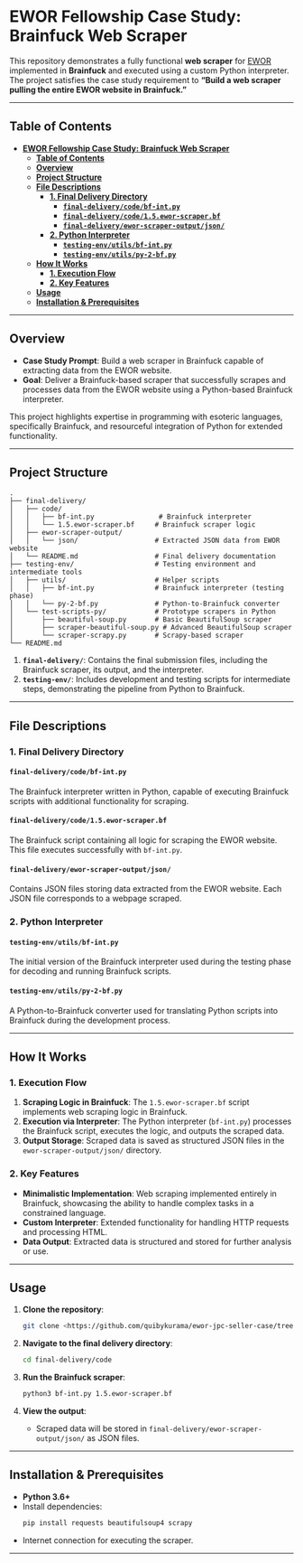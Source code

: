 # **EWOR Fellowship Case Study: Brainfuck Web Scraper**

This repository demonstrates a fully functional **web scraper** for [EWOR](https://www.ewor.com) implemented in **Brainfuck** and executed using a custom Python interpreter. The project satisfies the case study requirement to **“Build a web scraper pulling the entire EWOR website in Brainfuck.”**

---

## **Table of Contents**

- [**EWOR Fellowship Case Study: Brainfuck Web Scraper**](#ewor-fellowship-case-study-brainfuck-web-scraper)
  - [**Table of Contents**](#table-of-contents)
  - [**Overview**](#overview)
  - [**Project Structure**](#project-structure)
  - [**File Descriptions**](#file-descriptions)
    - [**1. Final Delivery Directory**](#1-final-delivery-directory)
      - [**`final-delivery/code/bf-int.py`**](#final-deliverycodebf-intpy)
      - [**`final-delivery/code/1.5.ewor-scraper.bf`**](#final-deliverycode15ewor-scraperbf)
      - [**`final-delivery/ewor-scraper-output/json/`**](#final-deliveryewor-scraper-outputjson)
    - [**2. Python Interpreter**](#2-python-interpreter)
      - [**`testing-env/utils/bf-int.py`**](#testing-envutilsbf-intpy)
      - [**`testing-env/utils/py-2-bf.py`**](#testing-envutilspy-2-bfpy)
  - [**How It Works**](#how-it-works)
    - [**1. Execution Flow**](#1-execution-flow)
    - [**2. Key Features**](#2-key-features)
  - [**Usage**](#usage)
  - [**Installation \& Prerequisites**](#installation--prerequisites)

---

## **Overview**

- **Case Study Prompt**: Build a web scraper in Brainfuck capable of extracting data from the EWOR website.
- **Goal**: Deliver a Brainfuck-based scraper that successfully scrapes and processes data from the EWOR website using a Python-based Brainfuck interpreter.

This project highlights expertise in programming with esoteric languages, specifically Brainfuck, and resourceful integration of Python for extended functionality.

---

## **Project Structure**

```
.
├── final-delivery/
│   ├── code/
│   │   ├── bf-int.py                # Brainfuck interpreter
│   │   └── 1.5.ewor-scraper.bf     # Brainfuck scraper logic
│   ├── ewor-scraper-output/
│   │   └── json/                   # Extracted JSON data from EWOR website
│   └── README.md                   # Final delivery documentation
├── testing-env/                    # Testing environment and intermediate tools
│   ├── utils/                      # Helper scripts
│   │   ├── bf-int.py               # Brainfuck interpreter (testing phase)
│   │   └── py-2-bf.py              # Python-to-Brainfuck converter
│   └── test-scripts-py/            # Prototype scrapers in Python
│       ├── beautiful-soup.py       # Basic BeautifulSoup scraper
│       ├── scraper-beautiful-soup.py # Advanced BeautifulSoup scraper
│       └── scraper-scrapy.py       # Scrapy-based scraper
└── README.md
```

1. **`final-delivery/`**: Contains the final submission files, including the Brainfuck scraper, its output, and the interpreter.
2. **`testing-env/`**: Includes development and testing scripts for intermediate steps, demonstrating the pipeline from Python to Brainfuck.

---

## **File Descriptions**

### **1. Final Delivery Directory**

#### **`final-delivery/code/bf-int.py`**
The Brainfuck interpreter written in Python, capable of executing Brainfuck scripts with additional functionality for scraping.

#### **`final-delivery/code/1.5.ewor-scraper.bf`**
The Brainfuck script containing all logic for scraping the EWOR website. This file executes successfully with `bf-int.py`.

#### **`final-delivery/ewor-scraper-output/json/`**
Contains JSON files storing data extracted from the EWOR website. Each JSON file corresponds to a webpage scraped.

### **2. Python Interpreter**

#### **`testing-env/utils/bf-int.py`**
The initial version of the Brainfuck interpreter used during the testing phase for decoding and running Brainfuck scripts.

#### **`testing-env/utils/py-2-bf.py`**
A Python-to-Brainfuck converter used for translating Python scripts into Brainfuck during the development process.

---

## **How It Works**

### **1. Execution Flow**
1. **Scraping Logic in Brainfuck**: The `1.5.ewor-scraper.bf` script implements web scraping logic in Brainfuck.
2. **Execution via Interpreter**: The Python interpreter (`bf-int.py`) processes the Brainfuck script, executes the logic, and outputs the scraped data.
3. **Output Storage**: Scraped data is saved as structured JSON files in the `ewor-scraper-output/json/` directory.

### **2. Key Features**
- **Minimalistic Implementation**: Web scraping implemented entirely in Brainfuck, showcasing the ability to handle complex tasks in a constrained language.
- **Custom Interpreter**: Extended functionality for handling HTTP requests and processing HTML.
- **Data Output**: Extracted data is structured and stored for further analysis or use.

---

## **Usage**

1. **Clone the repository**:
   ```bash
   git clone <https://github.com/quibykurama/ewor-jpc-seller-case/tree/main>
   ```

2. **Navigate to the final delivery directory**:
   ```bash
   cd final-delivery/code
   ```

3. **Run the Brainfuck scraper**:
   ```bash
   python3 bf-int.py 1.5.ewor-scraper.bf
   ```

4. **View the output**:
   - Scraped data will be stored in `final-delivery/ewor-scraper-output/json/` as JSON files.

---

## **Installation & Prerequisites**

- **Python 3.6+**
- Install dependencies:
   ```bash
   pip install requests beautifulsoup4 scrapy
   ```
- Internet connection for executing the scraper.

---

